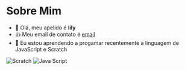 # Sobre Mim
- 👋 Olá, meu apelido é **lily**
- :+1: Meu email de contato é [email](licemary2007@gmail.com.br)
- 🌱 Eu estou aprendendo a progamar recentemente a linguagem de JavaScript e Scratch
   
 ![Scratch](https://img.shields.io/badge/Scratch-4D97FF?style=for-the-badge&logo=Scratch&logoColor=white)
 ![Java Script](https://img.shields.io/badge/JavaScript-323330?style=for-the-badge&logo=javascript&logoColor=F7DF1E)


